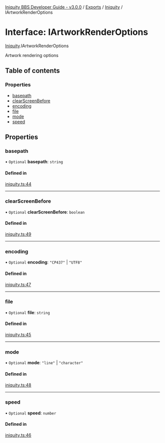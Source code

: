 [Iniquity BBS Developer Guide - v3.0.0](../README.md) / [Exports](../modules.md) / [Iniquity](../modules/Iniquity.md) / IArtworkRenderOptions

# Interface: IArtworkRenderOptions

[Iniquity](../modules/Iniquity.md).IArtworkRenderOptions

Artwork rendering options

## Table of contents

### Properties

- [basepath](Iniquity.IArtworkRenderOptions.md#basepath)
- [clearScreenBefore](Iniquity.IArtworkRenderOptions.md#clearscreenbefore)
- [encoding](Iniquity.IArtworkRenderOptions.md#encoding)
- [file](Iniquity.IArtworkRenderOptions.md#file)
- [mode](Iniquity.IArtworkRenderOptions.md#mode)
- [speed](Iniquity.IArtworkRenderOptions.md#speed)

## Properties

### basepath

• `Optional` **basepath**: `string`

#### Defined in

[iniquity.ts:44](https://github.com/iniquitybbs/iniquity/blob/edf0e91/packages/core/src/iniquity.ts#L44)

___

### clearScreenBefore

• `Optional` **clearScreenBefore**: `boolean`

#### Defined in

[iniquity.ts:49](https://github.com/iniquitybbs/iniquity/blob/edf0e91/packages/core/src/iniquity.ts#L49)

___

### encoding

• `Optional` **encoding**: ``"CP437"`` \| ``"UTF8"``

#### Defined in

[iniquity.ts:47](https://github.com/iniquitybbs/iniquity/blob/edf0e91/packages/core/src/iniquity.ts#L47)

___

### file

• `Optional` **file**: `string`

#### Defined in

[iniquity.ts:45](https://github.com/iniquitybbs/iniquity/blob/edf0e91/packages/core/src/iniquity.ts#L45)

___

### mode

• `Optional` **mode**: ``"line"`` \| ``"character"``

#### Defined in

[iniquity.ts:48](https://github.com/iniquitybbs/iniquity/blob/edf0e91/packages/core/src/iniquity.ts#L48)

___

### speed

• `Optional` **speed**: `number`

#### Defined in

[iniquity.ts:46](https://github.com/iniquitybbs/iniquity/blob/edf0e91/packages/core/src/iniquity.ts#L46)
